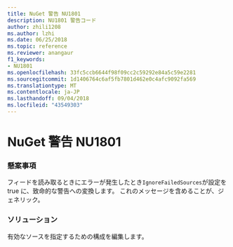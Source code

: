 ```yaml
---
title: NuGet 警告 NU1801
description: NU1801 警告コード
author: zhili1208
ms.author: lzhi
ms.date: 06/25/2018
ms.topic: reference
ms.reviewer: anangaur
f1_keywords:
- NU1801
ms.openlocfilehash: 33fc5ccb6644f98f09cc2c59292e84a5c59e2281
ms.sourcegitcommit: 1d1406764c6af5fb7801d462e0c4afc9092fa569
ms.translationtype: MT
ms.contentlocale: ja-JP
ms.lasthandoff: 09/04/2018
ms.locfileid: "43549303"
---
```

# <a name="nuget-warning-nu1801"></a>NuGet 警告 NU1801

### <a name="issue"></a>懸案事項
フィードを読み取るときにエラーが発生したとき`IgnoreFailedSources`が設定を true に、致命的な警告への変換します。 これのメッセージを含めることが、ジェネリック。

### <a name="solution"></a>ソリューション
有効なソースを指定するための構成を編集します。